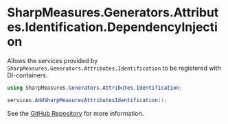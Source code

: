 # SharpMeasures.Generators.Attributes.Identification.DependencyInjection

Allows the services provided by `SharpMeasures.Generators.Attributes.Identification` to be registered with DI-containers.

```csharp
using SharpMeasures.Generators.Attributes.Identification;

services.AddSharpMeasuresAttributesIdentification();
```

See the [GitHub Repository](https://github.com/SharpMeasures/sharp-measures-generators) for more information.